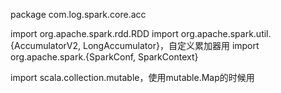 package com.log.spark.core.acc

import org.apache.spark.rdd.RDD
import org.apache.spark.util.{AccumulatorV2, LongAccumulator}，自定义累加器用
import org.apache.spark.{SparkConf, SparkContext}

import scala.collection.mutable，使用mutable.Map的时候用
